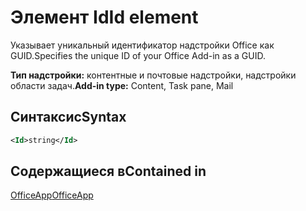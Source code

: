 # <a name="id-element"></a><span data-ttu-id="31a6c-101">Элемент Id</span><span class="sxs-lookup"><span data-stu-id="31a6c-101">Id element</span></span>

<span data-ttu-id="31a6c-102">Указывает уникальный идентификатор надстройки Office как GUID.</span><span class="sxs-lookup"><span data-stu-id="31a6c-102">Specifies the unique ID of your Office Add-in as a GUID.</span></span>

<span data-ttu-id="31a6c-103">**Тип надстройки:** контентные и почтовые надстройки, надстройки области задач.</span><span class="sxs-lookup"><span data-stu-id="31a6c-103">**Add-in type:** Content, Task pane, Mail</span></span>

## <a name="syntax"></a><span data-ttu-id="31a6c-104">Синтаксис</span><span class="sxs-lookup"><span data-stu-id="31a6c-104">Syntax</span></span>

```XML
<Id>string</Id>
```

## <a name="contained-in"></a><span data-ttu-id="31a6c-105">Содержащиеся в</span><span class="sxs-lookup"><span data-stu-id="31a6c-105">Contained in</span></span>

[<span data-ttu-id="31a6c-106">OfficeApp</span><span class="sxs-lookup"><span data-stu-id="31a6c-106">OfficeApp</span></span>](officeapp.md)

